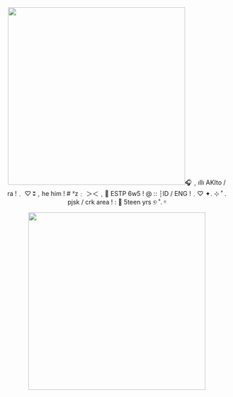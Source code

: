 
<div id="header" align="center"> <img src="https://i.postimg.cc/YSGv5qhX/Tumblr-l-4414772607878.png" width="400"/

🎧﹐ıllı  AKIto / ra !﹒ ♡
ʬ﹐he him ! # ᶻz﹕
＞＜﹐🔗 ESTP 6w5 ! @ :: 
 ┆ID / ENG !﹒♡
✦. ⊹ ˚ . pjsk / crk area !  : 🎱 5teen yrs ୭ ˚. ᵎᵎ

<div id="header" align="center"> <img src="https://i.postimg.cc/YSGv5qhX/Tumblr-l-4414772607878.png" width="400"/

